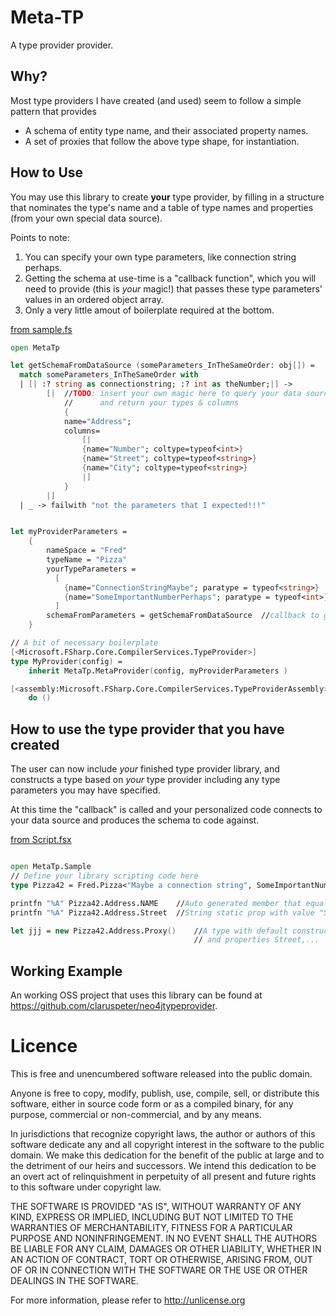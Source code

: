# Meta-TP

A type provider provider.

## Why?

Most type providers I have created (and used) seem to follow a simple pattern that provides

* A schema of entity type name, and their associated property names.
* A set of proxies that follow the above type shape, for instantiation.

## How to Use

You may use this library to create __your__ type provider, by filling in a structure that nominates the type's name and a table of type names and properties
(from your own special data source).

Points to note:

1. You can specify your own type parameters, like connection string perhaps.
1. Getting the schema at use-time is a "callback function", which you will need to provide (this is _your_ magic!) that passes these type parameters' values in an ordered object array.
1. Only a very little amout of boilerplate required at the bottom.

[from sample.fs](sample.fs)
````` fsharp
open MetaTp

let getSchemaFromDataSource (someParameters_InTheSameOrder: obj[]) = 
  match someParameters_InTheSameOrder with
  | [| :? string as connectionstring; :? int as theNumber;|] ->
        [|  //TODO: insert your own magic here to query your data source
            //      and return your types & columns
            {
            name="Address"; 
            columns=
                [|
                {name="Number"; coltype=typeof<int>}
                {name="Street"; coltype=typeof<string>}
                {name="City"; coltype=typeof<string>}
                |] 
            }
        |]
  | _ -> failwith "not the parameters that I expected!!!"


let myProviderParameters =
    {
        nameSpace = "Fred"
        typeName = "Pizza"
        yourTypeParameters = 
          [
            {name="ConnectionStringMaybe"; paratype = typeof<string>}
            {name="SomeImportantNumberPerhaps"; paratype = typeof<int>}
          ]
        schemaFromParameters = getSchemaFromDataSource  //callback to get type definitions
    }

// A bit of necessary boilerplate
[<Microsoft.FSharp.Core.CompilerServices.TypeProvider>]
type MyProvider(config) =
    inherit MetaTp.MetaProvider(config, myProviderParameters )

[<assembly:Microsoft.FSharp.Core.CompilerServices.TypeProviderAssembly>]
    do ()

`````

## How to use the type provider that you have created

The user can now include _your_ finished type provider library, and constructs a type based on _your_
type provider including any type parameters you may have specified.

At this time the "callback" is called and your personalized code connects to your 
data source and produces the schema to code against.

[from Script.fsx](Script.fsx)
```` fsharp

open MetaTp.Sample
// Define your library scripting code here
type Pizza42 = Fred.Pizza<"Maybe a connection string", SomeImportantNumberPerhaps=42>

printfn "%A" Pizza42.Address.NAME    //Auto generated member that equals "Address"
printfn "%A" Pizza42.Address.Street  //String static prop with value "Street"

let jjj = new Pizza42.Address.Proxy()    //A type with default constructor
                                         // and properties Street,...

````

## Working Example

An working OSS project that uses this library can be found at <https://github.com/claruspeter/neo4jtypeprovider>.

# Licence

This is free and unencumbered software released into the public domain.

Anyone is free to copy, modify, publish, use, compile, sell, or
distribute this software, either in source code form or as a compiled
binary, for any purpose, commercial or non-commercial, and by any
means.

In jurisdictions that recognize copyright laws, the author or authors
of this software dedicate any and all copyright interest in the
software to the public domain. We make this dedication for the benefit
of the public at large and to the detriment of our heirs and
successors. We intend this dedication to be an overt act of
relinquishment in perpetuity of all present and future rights to this
software under copyright law.

THE SOFTWARE IS PROVIDED "AS IS", WITHOUT WARRANTY OF ANY KIND,
EXPRESS OR IMPLIED, INCLUDING BUT NOT LIMITED TO THE WARRANTIES OF
MERCHANTABILITY, FITNESS FOR A PARTICULAR PURPOSE AND NONINFRINGEMENT.
IN NO EVENT SHALL THE AUTHORS BE LIABLE FOR ANY CLAIM, DAMAGES OR
OTHER LIABILITY, WHETHER IN AN ACTION OF CONTRACT, TORT OR OTHERWISE,
ARISING FROM, OUT OF OR IN CONNECTION WITH THE SOFTWARE OR THE USE OR
OTHER DEALINGS IN THE SOFTWARE.

For more information, please refer to <http://unlicense.org>